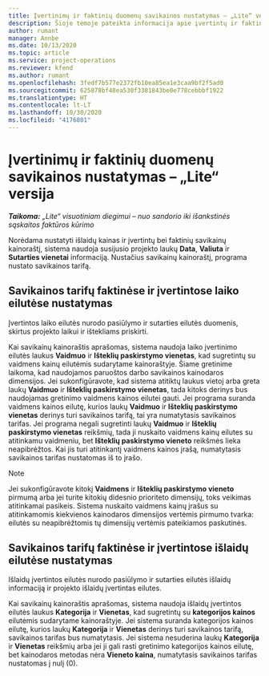 ```yaml
---
title: Įvertinimų ir faktinių duomenų savikainos nustatymas – „Lite“ versija
description: Šioje temoje pateikta informacija apie įvertintų ir faktinių savikainų aprašymą.
author: rumant
manager: Annbe
ms.date: 10/13/2020
ms.topic: article
ms.service: project-operations
ms.reviewer: kfend
ms.author: rumant
ms.openlocfilehash: 3fedf7b577e2372fb10ea85ea1e3caa9bf2f5ad0
ms.sourcegitcommit: 625878bf48ea530f3381843be0e778cebbbf1922
ms.translationtype: HT
ms.contentlocale: lt-LT
ms.lasthandoff: 10/30/2020
ms.locfileid: "4176801"
---
```

# <a name="resolve-cost-prices-on-estimates-and-actuals---lite"></a>Įvertinimų ir faktinių duomenų savikainos nustatymas – „Lite“ versija

_**Taikoma:** „Lite“ visuotiniam diegimui – nuo sandorio iki išankstinės sąskaitos faktūros kūrimo_

Norėdama nustatyti išlaidų kainas ir įvertintų bei faktinių savikainų kainoraštį, sistema naudoja susijusio projekto laukų **Data**, **Valiuta** ir **Sutarties vienetai** informaciją. Nustačius savikainų kainoraštį, programa nustato savikainos tarifą.

## <a name="resolving-cost-rates-on-actual-and-estimate-lines-for-time"></a>Savikainos tarifų faktinėse ir įvertintose laiko eilutėse nustatymas

Įvertintos laiko eilutės nurodo pasiūlymo ir sutarties eilutės duomenis, skirtus projekto laikui ir ištekliams priskirti.

Kai savikainų kainoraštis aprašomas, sistema naudoja laiko įvertinimo eilutės laukus **Vaidmuo** ir **Išteklių paskirstymo vienetas**, kad sugretintų su vaidmens kainų eilutėmis sudarytame kainoraštyje. Šiame gretinime laikoma, kad naudojamos paruoštos darbo savikainos kainodaros dimensijos. Jei sukonfigūravote, kad sistema atitiktų laukus vietoj arba greta laukų **Vaidmuo** ir **Išteklių paskirstymo vienetas**, tada kitoks derinys bus naudojamas gretinimo vaidmens kainos eilutei gauti. Jei programa suranda vaidmens kainos eilutę, kurios laukų **Vaidmuo** ir **Išteklių paskirstymo vienetas** derinys turi savikainos tarifą, tai yra numatytasis savikainos tarifas. Jei programa negali sugretinti laukų **Vaidmuo** ir **Išteklių paskirstymo vienetas** reikšmių, tada ji nuskaito vaidmens kainų eilutes su atitinkamu vaidmeniu, bet **Išteklių paskirstymo vieneto** reikšmės lieka neapibrėžtos. Kai jis turi atitinkantį vaidmens kainos įrašą, numatytasis savikainos tarifas nustatomas iš to įrašo. 

> [!NOTE]
> Jei sukonfigūravote kitokį **Vaidmens** ir **Išteklių paskirstymo vieneto** pirmumą arba jei turite kitokių didesnio prioriteto dimensijų, toks veikimas atitinkamai pasikeis. Sistema nuskaito vaidmens kainų įrašus su atitinkamomis kiekvienos kainodaros dimensijos vertėmis pirmumo tvarka: eilutės su neapibrėžtomis tų dimensijų vertėmis pateikiamos paskutinės.

## <a name="resolving-cost-rates-on-actual-and-estimate-lines-for-expense"></a>Savikainos tarifų faktinėse ir įvertintose išlaidų eilutėse nustatymas

Išlaidų įvertintos eilutės nurodo pasiūlymo ir sutarties eilutės išlaidų informaciją ir projekto išlaidų įvertintas eilutes.

Kai savikainų kainoraštis aprašomas, sistema naudoja išlaidų įvertintos eilutės laukus **Kategorija** ir **Vienetas**, kad sugretintų su **kategorijos kainos** eilutėmis sudarytame kainoraštyje. Jei sistema suranda kategorijos kainos eilutę, kurios laukų **Kategorija** ir **Vienetas** derinys turi savikainos tarifą, savikainos tarifas bus numatytasis. Jei sistema nesuderina laukų **Kategorija** ir **Vienetas** reikšmių arba jei ji gali rasti gretinimo kategorijos kainos eilutę, bet kainodaros metodas nėra **Vieneto kaina**, numatytasis savikainos tarifas nustatomas į nulį (0).
